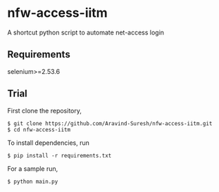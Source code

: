 # nfw-access-iitm
A shortcut python script to automate net-access login

## Requirements

selenium>=2.53.6

## Trial

First clone the repository,

```
$ git clone https://github.com/Aravind-Suresh/nfw-access-iitm.git
$ cd nfw-access-iitm
```

To install dependencies, run

```
$ pip install -r requirements.txt
```

For a sample run,

```
$ python main.py
```
